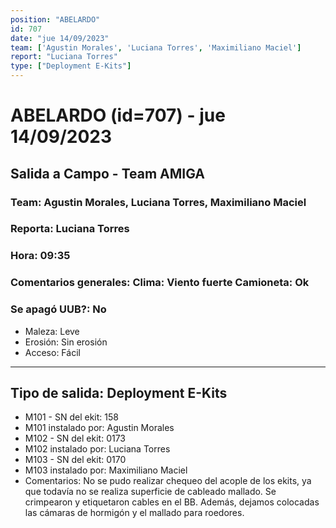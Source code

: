 ```yaml
---
position: "ABELARDO"
id: 707
date: "jue 14/09/2023"
team: ['Agustin Morales', 'Luciana Torres', 'Maximiliano Maciel']
report: "Luciana Torres"
type: ["Deployment E-Kits"]
---
```


# ABELARDO (id=707) - jue 14/09/2023
## Salida a Campo - Team AMIGA
### Team: Agustin Morales, Luciana Torres, Maximiliano Maciel
### Reporta: Luciana Torres
### Hora: 09:35
### Comentarios generales: Clima: Viento fuerte        Camioneta: Ok 
### Se apagó UUB?: No 
- Maleza: Leve
- Erosión: Sin erosión
- Acceso: Fácil
---------
## Tipo de salida: Deployment E-Kits
   - M101 - SN del ekit: 158
   - M101 instalado por: Agustin Morales
   - M102 - SN del ekit: 0173
   - M102 instalado por: Luciana Torres
   - M103 - SN del ekit: 0170
   - M103 instalado por: Maximiliano Maciel
   - Comentarios: No se pudo realizar chequeo del acople de los ekits, ya que todavía no se realiza superficie de cableado mallado. Se crimpearon y etiquetaron cables en el BB. Además, dejamos colocadas las cámaras de hormigón y el mallado para roedores.
